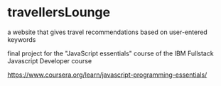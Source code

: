 # travellersLounge

a website that gives travel recommendations based on user-entered keywords

final project for the "JavaScript essentials" course of the IBM Fullstack Javascript Developer course

https://www.coursera.org/learn/javascript-programming-essentials/


